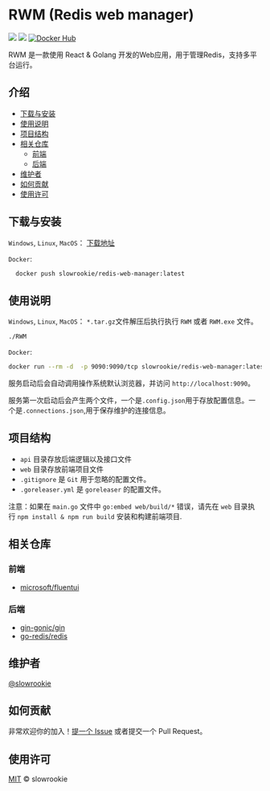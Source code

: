 <!-- https://github.com/RichardLitt/standard-readme -->

# RWM (Redis web manager)

[![](https://img.shields.io/badge/License-MIT-blue.svg)](https://github.com/slowrookie/redis-web-manager/blob/master/LICENSE)
[![](https://github.com/slowrookie/redis-web-manager/actions/workflows/release.yml/badge.svg)](https://github.com/slowrookie/redis-web-manager/actions/workflows/release.yml)
[![Docker Hub](https://img.shields.io/docker/pulls/slowrookie/redis-web-manager.svg)](https://hub.docker.com/r/slowrookie/redis-web-manager)


RWM 是一款使用 React & Golang 开发的Web应用，用于管理Redis，支持多平台运行。

## 介绍
  - [下载与安装](#下载与安装)
  - [使用说明](#使用说明)
  - [项目结构](#项目结构)
  - [相关仓库](#相关仓库)
    - [前端](#前端)
    - [后端](#后端)
  - [维护者](#维护者)
  - [如何贡献](#如何贡献)
  - [使用许可](#使用许可)

## 下载与安装

`Windows`, `Linux`, `MacOS`：
  [下载地址](https://github.com/slowrookie/redis-web-manager/releases)

`Docker`: 
  ```sh 
    docker push slowrookie/redis-web-manager:latest 
  ````

## 使用说明

`Windows`, `Linux`, `MacOS`：
`*.tar.gz`文件解压后执行执行 `RWM` 或者 `RWM.exe` 文件。

```sh
./RWM
```

`Docker`:
```sh
docker run --rm -d  -p 9090:9090/tcp slowrookie/redis-web-manager:latest
```

服务启动后会自动调用操作系统默认浏览器，并访问 `http://localhost:9090`。

服务第一次启动后会产生两个文件，一个是`.config.json`用于存放配置信息。一个是`.connections.json`,用于保存维护的连接信息。

## 项目结构

- `api` 目录存放后端逻辑以及接口文件
- `web` 目录存放前端项目文件
- `.gitignore` 是 `Git` 用于忽略的配置文件。
- `.goreleaser.yml` 是 `goreleaser` 的配置文件。
 
注意：如果在 `main.go` 文件中 `go:embed web/build/*` 错误，请先在 `web` 目录执行 `npm install & npm run build` 安装和构建前端项目.

## 相关仓库

### 前端

- [microsoft/fluentui](https://github.com/microsoft/fluentui)

### 后端

- [gin-gonic/gin](https://github.com/gin-gonic/gin)
- [go-redis/redis](https://github.com/go-redis/redis)

## 维护者

[@slowrookie](https://github.com/slowrookie)

## 如何贡献

非常欢迎你的加入！[提一个 Issue](https://github.com/slowrookie/redis-web-manager/issues/new) 或者提交一个 Pull Request。


## 使用许可

[MIT](LICENSE) © slowrookie